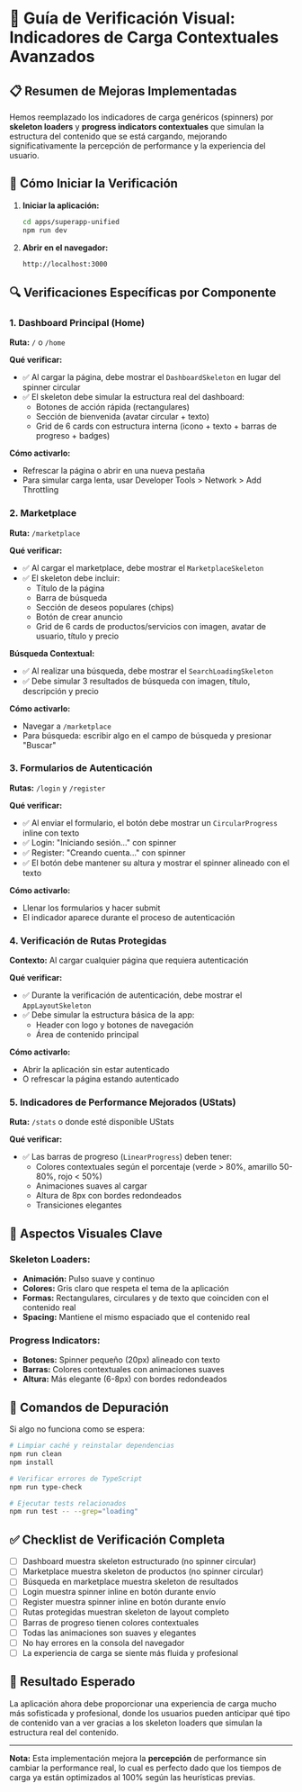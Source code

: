 # 🎯 Guía de Verificación Visual: Indicadores de Carga Contextuales Avanzados

## 📋 Resumen de Mejoras Implementadas

Hemos reemplazado los indicadores de carga genéricos (spinners) por **skeleton loaders** y **progress indicators contextuales** que simulan la estructura del contenido que se está cargando, mejorando significativamente la percepción de performance y la experiencia del usuario.

## 🚀 Cómo Iniciar la Verificación

1. **Iniciar la aplicación:**
   ```bash
   cd apps/superapp-unified
   npm run dev
   ```

2. **Abrir en el navegador:**
   ```
   http://localhost:3000
   ```

## 🔍 Verificaciones Específicas por Componente

### 1. **Dashboard Principal (Home)**
**Ruta:** `/` o `/home`

**Qué verificar:**
- ✅ Al cargar la página, debe mostrar el `DashboardSkeleton` en lugar del spinner circular
- ✅ El skeleton debe simular la estructura real del dashboard:
  - Botones de acción rápida (rectangulares)
  - Sección de bienvenida (avatar circular + texto)
  - Grid de 6 cards con estructura interna (icono + texto + barras de progreso + badges)

**Cómo activarlo:**
- Refrescar la página o abrir en una nueva pestaña
- Para simular carga lenta, usar Developer Tools > Network > Add Throttling

### 2. **Marketplace**
**Ruta:** `/marketplace`

**Qué verificar:**
- ✅ Al cargar el marketplace, debe mostrar el `MarketplaceSkeleton`
- ✅ El skeleton debe incluir:
  - Título de la página
  - Barra de búsqueda
  - Sección de deseos populares (chips)
  - Botón de crear anuncio
  - Grid de 6 cards de productos/servicios con imagen, avatar de usuario, título y precio

**Búsqueda Contextual:**
- ✅ Al realizar una búsqueda, debe mostrar el `SearchLoadingSkeleton`
- ✅ Debe simular 3 resultados de búsqueda con imagen, título, descripción y precio

**Cómo activarlo:**
- Navegar a `/marketplace`
- Para búsqueda: escribir algo en el campo de búsqueda y presionar "Buscar"

### 3. **Formularios de Autenticación**
**Rutas:** `/login` y `/register`

**Qué verificar:**
- ✅ Al enviar el formulario, el botón debe mostrar un `CircularProgress` inline con texto
- ✅ Login: "Iniciando sesión..." con spinner
- ✅ Register: "Creando cuenta..." con spinner
- ✅ El botón debe mantener su altura y mostrar el spinner alineado con el texto

**Cómo activarlo:**
- Llenar los formularios y hacer submit
- El indicador aparece durante el proceso de autenticación

### 4. **Verificación de Rutas Protegidas**
**Contexto:** Al cargar cualquier página que requiera autenticación

**Qué verificar:**
- ✅ Durante la verificación de autenticación, debe mostrar el `AppLayoutSkeleton`
- ✅ Debe simular la estructura básica de la app:
  - Header con logo y botones de navegación
  - Área de contenido principal

**Cómo activarlo:**
- Abrir la aplicación sin estar autenticado
- O refrescar la página estando autenticado

### 5. **Indicadores de Performance Mejorados (UStats)**
**Ruta:** `/stats` o donde esté disponible UStats

**Qué verificar:**
- ✅ Las barras de progreso (`LinearProgress`) deben tener:
  - Colores contextuales según el porcentaje (verde > 80%, amarillo 50-80%, rojo < 50%)
  - Animaciones suaves al cargar
  - Altura de 8px con bordes redondeados
  - Transiciones elegantes

## 🎨 Aspectos Visuales Clave

### **Skeleton Loaders:**
- **Animación:** Pulso suave y continuo
- **Colores:** Gris claro que respeta el tema de la aplicación
- **Formas:** Rectangulares, circulares y de texto que coinciden con el contenido real
- **Spacing:** Mantiene el mismo espaciado que el contenido real

### **Progress Indicators:**
- **Botones:** Spinner pequeño (20px) alineado con texto
- **Barras:** Colores contextuales con animaciones suaves
- **Altura:** Más elegante (6-8px) con bordes redondeados

## 🔧 Comandos de Depuración

Si algo no funciona como se espera:

```bash
# Limpiar caché y reinstalar dependencias
npm run clean
npm install

# Verificar errores de TypeScript
npm run type-check

# Ejecutar tests relacionados
npm run test -- --grep="loading"
```

## ✅ Checklist de Verificación Completa

- [ ] Dashboard muestra skeleton estructurado (no spinner circular)
- [ ] Marketplace muestra skeleton de productos (no spinner circular)
- [ ] Búsqueda en marketplace muestra skeleton de resultados
- [ ] Login muestra spinner inline en botón durante envío
- [ ] Register muestra spinner inline en botón durante envío
- [ ] Rutas protegidas muestran skeleton de layout completo
- [ ] Barras de progreso tienen colores contextuales
- [ ] Todas las animaciones son suaves y elegantes
- [ ] No hay errores en la consola del navegador
- [ ] La experiencia de carga se siente más fluida y profesional

## 🎯 Resultado Esperado

La aplicación ahora debe proporcionar una experiencia de carga mucho más sofisticada y profesional, donde los usuarios pueden anticipar qué tipo de contenido van a ver gracias a los skeleton loaders que simulan la estructura real del contenido.

---

**Nota:** Esta implementación mejora la **percepción** de performance sin cambiar la performance real, lo cual es perfecto dado que los tiempos de carga ya están optimizados al 100% según las heurísticas previas. 